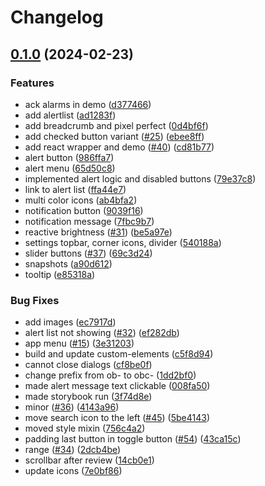 # Changelog

## [0.1.0](https://github.com/Ocean-Industries-Concept-Lab/openbridge-webcomponents/compare/openbridge-webcomponents-v0.0.4...openbridge-webcomponents-v0.1.0) (2024-02-23)


### Features

* ack alarms in demo ([d377466](https://github.com/Ocean-Industries-Concept-Lab/openbridge-webcomponents/commit/d377466ece783e707503286e2d8ea623bd9f9ec5))
* add alertlist ([ad1283f](https://github.com/Ocean-Industries-Concept-Lab/openbridge-webcomponents/commit/ad1283f08bd10490b3a67df54f23d637bd8499dd))
* add breadcrumb and pixel perfect ([0d4bf6f](https://github.com/Ocean-Industries-Concept-Lab/openbridge-webcomponents/commit/0d4bf6fcdac5c0a5a92d6240a9bbacc235c5b52c))
* add checked button variant ([#25](https://github.com/Ocean-Industries-Concept-Lab/openbridge-webcomponents/issues/25)) ([ebee8ff](https://github.com/Ocean-Industries-Concept-Lab/openbridge-webcomponents/commit/ebee8ffcaef3345f159449b3980a903d5b4bee40))
* add react wrapper and demo ([#40](https://github.com/Ocean-Industries-Concept-Lab/openbridge-webcomponents/issues/40)) ([cd81b77](https://github.com/Ocean-Industries-Concept-Lab/openbridge-webcomponents/commit/cd81b77cddb6fb9e10871e3c469e6b574f946591))
* alert button ([986ffa7](https://github.com/Ocean-Industries-Concept-Lab/openbridge-webcomponents/commit/986ffa74a629e6391041387a94e045f0b1f8ec7c))
* alert menu ([65d50c8](https://github.com/Ocean-Industries-Concept-Lab/openbridge-webcomponents/commit/65d50c864e40c8a9a3dcdc6b878ee1ba5d7ed6f9))
* implemented alert logic and disabled buttons ([79e37c8](https://github.com/Ocean-Industries-Concept-Lab/openbridge-webcomponents/commit/79e37c82205cafe45f64755e977b01628e50ee60))
* link to alert list ([ffa44e7](https://github.com/Ocean-Industries-Concept-Lab/openbridge-webcomponents/commit/ffa44e7a3fca777d0d2e171f6357d2591257880c))
* multi color icons ([ab4bfa2](https://github.com/Ocean-Industries-Concept-Lab/openbridge-webcomponents/commit/ab4bfa27034e5fc78a50b80fcab926dae01ba977))
* notification button ([9039f16](https://github.com/Ocean-Industries-Concept-Lab/openbridge-webcomponents/commit/9039f16b432a7950c6e939d63d85f0095ff9cc73))
* notification message ([7fbc9b7](https://github.com/Ocean-Industries-Concept-Lab/openbridge-webcomponents/commit/7fbc9b72764435a265c27d6bae2144e7509c2cda))
* reactive brightness ([#31](https://github.com/Ocean-Industries-Concept-Lab/openbridge-webcomponents/issues/31)) ([be5a97e](https://github.com/Ocean-Industries-Concept-Lab/openbridge-webcomponents/commit/be5a97e82857babfb5239117547d1d1c70b636bd))
* settings topbar, corner icons, divider ([540188a](https://github.com/Ocean-Industries-Concept-Lab/openbridge-webcomponents/commit/540188a7e59c5ec407673597f3a610ebc8e7b431))
* slider buttons ([#37](https://github.com/Ocean-Industries-Concept-Lab/openbridge-webcomponents/issues/37)) ([69c3d24](https://github.com/Ocean-Industries-Concept-Lab/openbridge-webcomponents/commit/69c3d24de7804507e058c7c46f9fc4842d3ffeb8))
* snapshots ([a90d612](https://github.com/Ocean-Industries-Concept-Lab/openbridge-webcomponents/commit/a90d6123edcad8bb2c962d5b0961d33b343b5a25))
* tooltip ([e85318a](https://github.com/Ocean-Industries-Concept-Lab/openbridge-webcomponents/commit/e85318a36cbe1b9a1e65fe93b1b7eecbaf707f63))


### Bug Fixes

* add images ([ec7917d](https://github.com/Ocean-Industries-Concept-Lab/openbridge-webcomponents/commit/ec7917d8a54f9ce3cae39a8bc35ad3a35b6e55b0))
* alert list not showing ([#32](https://github.com/Ocean-Industries-Concept-Lab/openbridge-webcomponents/issues/32)) ([ef282db](https://github.com/Ocean-Industries-Concept-Lab/openbridge-webcomponents/commit/ef282db44684beda958f1d79b146329e329a5830))
* app menu ([#15](https://github.com/Ocean-Industries-Concept-Lab/openbridge-webcomponents/issues/15)) ([3e31203](https://github.com/Ocean-Industries-Concept-Lab/openbridge-webcomponents/commit/3e312037deb053b41e5d5c0ad2366870cb28064d))
* build and update custom-elements ([c5f8d94](https://github.com/Ocean-Industries-Concept-Lab/openbridge-webcomponents/commit/c5f8d94f9dfc2242b1757109abcc425fd9b07a2b))
* cannot close dialogs ([cf8be0f](https://github.com/Ocean-Industries-Concept-Lab/openbridge-webcomponents/commit/cf8be0f8cdd19279b04893fa785a96789a95141b))
* change prefix from ob- to obc- ([1dd2bf0](https://github.com/Ocean-Industries-Concept-Lab/openbridge-webcomponents/commit/1dd2bf06010971d9affa930717b368e32e161e26))
* made alert message text clickable ([008fa50](https://github.com/Ocean-Industries-Concept-Lab/openbridge-webcomponents/commit/008fa50394cf21af3142f23c1b9c690731509b1a))
* made storybook run ([3f74d8e](https://github.com/Ocean-Industries-Concept-Lab/openbridge-webcomponents/commit/3f74d8e41d6c4100b7b3a929019c6dbe75019a57))
* minor ([#36](https://github.com/Ocean-Industries-Concept-Lab/openbridge-webcomponents/issues/36)) ([4143a96](https://github.com/Ocean-Industries-Concept-Lab/openbridge-webcomponents/commit/4143a96e09e3caf79bfd1a2aa67d7b6a856424b0))
* move search icon to the left ([#45](https://github.com/Ocean-Industries-Concept-Lab/openbridge-webcomponents/issues/45)) ([5be4143](https://github.com/Ocean-Industries-Concept-Lab/openbridge-webcomponents/commit/5be4143dcb6e6e1a05714ee8b575d6b54cdf6477))
* moved style mixin ([756c4a2](https://github.com/Ocean-Industries-Concept-Lab/openbridge-webcomponents/commit/756c4a209d276a629a43f36214b947cf00c9c00c))
* padding last button in toggle button ([#54](https://github.com/Ocean-Industries-Concept-Lab/openbridge-webcomponents/issues/54)) ([43ca15c](https://github.com/Ocean-Industries-Concept-Lab/openbridge-webcomponents/commit/43ca15cee3488051cf95061d4e159061f8b63c22))
* range ([#34](https://github.com/Ocean-Industries-Concept-Lab/openbridge-webcomponents/issues/34)) ([2dcb4be](https://github.com/Ocean-Industries-Concept-Lab/openbridge-webcomponents/commit/2dcb4be665ea80c5febe451024d48b8d8156d3e5))
* scrollbar after review ([14cb0e1](https://github.com/Ocean-Industries-Concept-Lab/openbridge-webcomponents/commit/14cb0e19e20219ad75163397fa7b43b827cabcc4))
* update icons ([7e0bf86](https://github.com/Ocean-Industries-Concept-Lab/openbridge-webcomponents/commit/7e0bf864b5be9476eac2022a0933581f07e77e5a))

